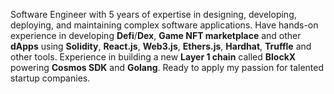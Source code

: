 Software Engineer with 5 years of expertise in designing, developing, deploying, and maintaining complex software applications. 
Have hands-on experience in developing **Defi**/**Dex**, **Game NFT marketplace** and other **dApps** using **Solidity**, **React.js**, **Web3.js**, **Ethers.js**, **Hardhat**, **Truffle** and other tools.
Experience in building a new **Layer 1 chain** called **BlockX** powering **Cosmos SDK** and **Golang**.
Ready to apply my passion for talented startup companies.
